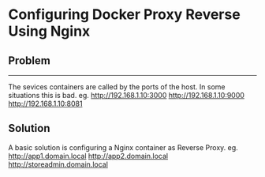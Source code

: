 # Configuring Docker Proxy Reverse Using Nginx

## Problem 
-----------
The sevices containers are called by the ports of the host. In some situations this is bad.
eg.
http://192.168.1.10:3000
http://192.168.1.10:9000
http://192.168.1.10:8081

## Solution 
A basic solution is configuring a Nginx container as Reverse Proxy.
eg.
http://app1.domain.local
http://app2.domain.local
http://storeadmin.domain.local